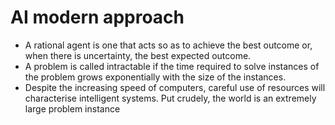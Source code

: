 # AI modern approach
- A rational agent is one that acts so as to achieve the best outcome or, when there is uncertainty, the best expected outcome.
- A problem is called intractable if the time required to solve instances of the problem grows exponentially with the size of the instances.
- Despite the increasing speed of computers, careful use of resources will characterise intelligent systems. Put crudely, the world is an extremely large problem instance

